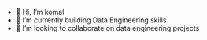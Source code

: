 - 👋 Hi, I’m komal 
- 👀 I’m currently building Data Engineering skills
- 💞️ I’m looking to collaborate on data engineering projects

<!---
Akomal/Akomal is a ✨ special ✨ repository because its `README.md` (this file) appears on your GitHub profile.
You can click the Preview link to take a look at your changes.
--->

